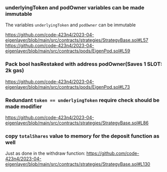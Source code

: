 ### underlyingToken and podOwner variables can be made immutable
The variables `underlyingToken` and `podOwner` can be immutable

https://github.com/code-423n4/2023-04-eigenlayer/blob/main/src/contracts/strategies/StrategyBase.sol#L57
https://github.com/code-423n4/2023-04-eigenlayer/blob/main/src/contracts/pods/EigenPod.sol#L59

### Pack bool hasRestaked with address podOwner(Saves 1 SLOT: 2k gas)
https://github.com/code-423n4/2023-04-eigenlayer/blob/main/src/contracts/pods/EigenPod.sol#L73

### Redundant `token == underlyingToken` require check should be made modifier

https://github.com/code-423n4/2023-04-eigenlayer/blob/main/src/contracts/strategies/StrategyBase.sol#L86

### copy `totalShares` value to memory for the deposit function as well
Just as done in the withdraw function: https://github.com/code-423n4/2023-04-eigenlayer/blob/main/src/contracts/strategies/StrategyBase.sol#L130